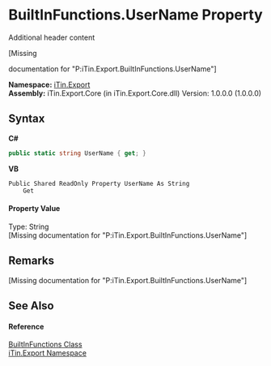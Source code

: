 # BuiltInFunctions.UserName Property 
Additional header content 

\[Missing <summary> documentation for "P:iTin.Export.BuiltInFunctions.UserName"\]

**Namespace:**&nbsp;<a href="3fffd16d-e8dd-a992-537b-8b7ec294fc13">iTin.Export</a><br />**Assembly:**&nbsp;iTin.Export.Core (in iTin.Export.Core.dll) Version: 1.0.0.0 (1.0.0.0)

## Syntax

**C#**<br />
``` C#
public static string UserName { get; }
```

**VB**<br />
``` VB
Public Shared ReadOnly Property UserName As String
	Get
```


#### Property Value
Type: String<br />\[Missing <value> documentation for "P:iTin.Export.BuiltInFunctions.UserName"\]

## Remarks
\[Missing <remarks> documentation for "P:iTin.Export.BuiltInFunctions.UserName"\]

## See Also


#### Reference
<a href="7e68f5cb-00a1-7efd-d42f-e5ddae7d6398">BuiltInFunctions Class</a><br /><a href="3fffd16d-e8dd-a992-537b-8b7ec294fc13">iTin.Export Namespace</a><br />